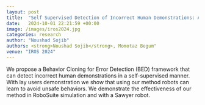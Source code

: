 ```yaml
---
layout: post
title:  "Self Supervised Detection of Incorrect Human Demonstrations: A Path Toward Safe Imitation Learning by Robots in the Wild"
date:   2024-10-01 22:21:59 +00:00
image: /images/iros2024.jpg
categories: research
author: "Noushad Sojib"
authors: <strong>Noushad Sojib</strong>, Momotaz Begum"
venue: "IROS 2024" 
---
```

We propose a Behavior Cloning for Error Detection (BED) framework that can detect incorrect human demonstrations in a self-supervised manner. With lay users demonstration we show that using our method robots can learn to avoid unsafe behaviors. We demonstrate the effectiveness of our method in RoboSuite simulation and with a Sawyer robot.
